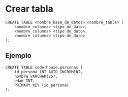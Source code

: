 # Crear tabla
    CREATE TABLE <nombre_base_de_datos>.<nombre_tabla> (
        <nombre_columna> <tipo_de_dato>,
        <nombre_columna> <tipo_de_dato>,
        <nombre_columna> <tipo_de_dato>
    );

## Ejemplo
    CREATE TABLE coderhouse.personas (
        id_persona INT AUTO_INCREMENT,
        nombre VARCHAR(25),
        edad INT,
        PRIMARY KEY (id_persona)
    );
